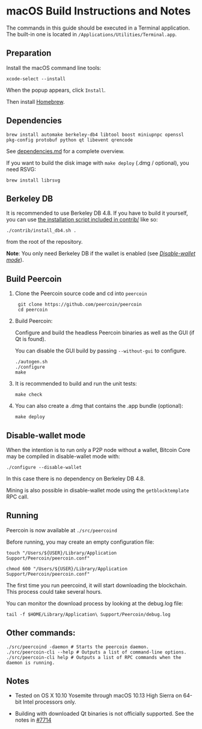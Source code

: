 macOS Build Instructions and Notes
====================================
The commands in this guide should be executed in a Terminal application.
The built-in one is located in `/Applications/Utilities/Terminal.app`.

Preparation
-----------
Install the macOS command line tools:

`xcode-select --install`

When the popup appears, click `Install`.

Then install [Homebrew](https://brew.sh).

Dependencies
----------------------

    brew install automake berkeley-db4 libtool boost miniupnpc openssl pkg-config protobuf python qt libevent qrencode

See [dependencies.md](dependencies.md) for a complete overview.

If you want to build the disk image with `make deploy` (.dmg / optional), you need RSVG:

    brew install librsvg

Berkeley DB
-----------
It is recommended to use Berkeley DB 4.8. If you have to build it yourself,
you can use [the installation script included in contrib/](/contrib/install_db4.sh)
like so:

```shell
./contrib/install_db4.sh .
```

from the root of the repository.

**Note**: You only need Berkeley DB if the wallet is enabled (see [*Disable-wallet mode*](/doc/build-osx.md#disable-wallet-mode)).

Build Peercoin
------------------------

1. Clone the Peercoin source code and cd into `peercoin`

        git clone https://github.com/peercoin/peercoin
        cd peercoin

2.  Build Peercoin:

    Configure and build the headless Peercoin binaries as well as the GUI (if Qt is found).

    You can disable the GUI build by passing `--without-gui` to configure.

        ./autogen.sh
        ./configure
        make

3.  It is recommended to build and run the unit tests:

        make check

4.  You can also create a .dmg that contains the .app bundle (optional):

        make deploy

Disable-wallet mode
--------------------
When the intention is to run only a P2P node without a wallet, Bitcoin Core may be compiled in
disable-wallet mode with:

    ./configure --disable-wallet

In this case there is no dependency on Berkeley DB 4.8.

Mining is also possible in disable-wallet mode using the `getblocktemplate` RPC call.

Running
-------

Peercoin is now available at `./src/peercoind`

Before running, you may create an empty configuration file:

    touch "/Users/${USER}/Library/Application Support/Peercoin/peercoin.conf"

    chmod 600 "/Users/${USER}/Library/Application Support/Peercoin/peercoin.conf"

The first time you run peercoind, it will start downloading the blockchain. This process could take several hours.

You can monitor the download process by looking at the debug.log file:

    tail -f $HOME/Library/Application\ Support/Peercoin/debug.log

Other commands:
-------

    ./src/peercoind -daemon # Starts the peercoin daemon.
    ./src/peercoin-cli --help # Outputs a list of command-line options.
    ./src/peercoin-cli help # Outputs a list of RPC commands when the daemon is running.

Notes
-----

* Tested on OS X 10.10 Yosemite through macOS 10.13 High Sierra on 64-bit Intel processors only.

* Building with downloaded Qt binaries is not officially supported. See the notes in [#7714](https://github.com/bitcoin/bitcoin/issues/7714)
